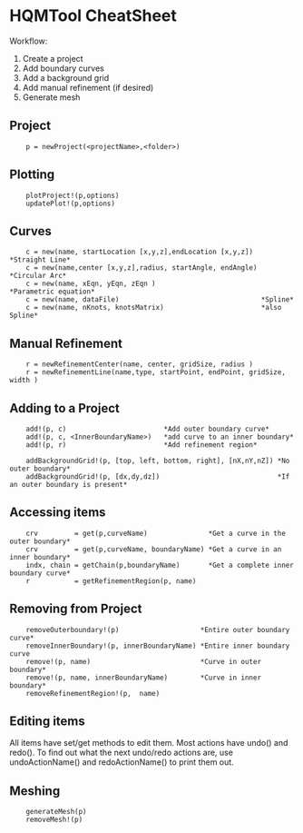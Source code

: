 # HQMTool CheatSheet

Workflow:

1. Create a project
2. Add boundary curves
4. Add a background grid
3. Add manual refinement (if desired)
5. Generate mesh

## Project

		p = newProject(<projectName>,<folder>)

## Plotting

		plotProject!(p,options)
		updatePlot!(p,options)
		
## Curves

		c = new(name, startLocation [x,y,z],endLocation [x,y,z])  *Straight Line*
		c = new(name,center [x,y,z],radius, startAngle, endAngle) *Circular Arc*
		c = new(name, xEqn, yEqn, zEqn )                          *Parametric equation*
		c = new(name, dataFile) 			                      *Spline*
		c = new(name, nKnots, knotsMatrix)                        *also Spline*

## Manual Refinement

		r = newRefinementCenter(name, center, gridSize, radius )
		r = newRefinementLine(name,type, startPoint, endPoint, gridSize, width )
## Adding to a Project

		add!(p, c) 						  *Add outer boundary curve*
		add!(p, c, <InnerBoundaryName>)   *add curve to an inner boundary*
		add!(p, r) 						  *Add refinement region*

		addBackgroundGrid!(p, [top, left, bottom, right], [nX,nY,nZ]) *No outer boundary*
		addBackgroundGrid!(p, [dx,dy,dz])                             *If an outer boundary is present*
		
## Accessing items

		crv         = get(p,curveName)	             *Get a curve in the outer boundary*
		crv         = get(p,curveName, boundaryName) *Get a curve in an inner boundary*
		indx, chain = getChain(p,boundaryName)       *Get a complete inner boundary curve*
		r           = getRefinementRegion(p, name)
		
## Removing from Project

		removeOuterboundary!(p) 			       *Entire outer boundary curve*
		removeInnerBoundary!(p, innerBoundaryName) *Entire inner boundary curve
		remove!(p, name) 					       *Curve in outer boundary*
		remove!(p, name, innerBoundaryName)        *Curve in inner boundary*
		removeRefinementRegion!(p,  name)
		
## Editing items

All items have set/get methods to edit them. Most actions have undo() and redo(). To find out what the next undo/redo actions are, use undoActionName() and redoActionName() to print them out.

## Meshing

		generateMesh(p)
		removeMesh!(p)
	
